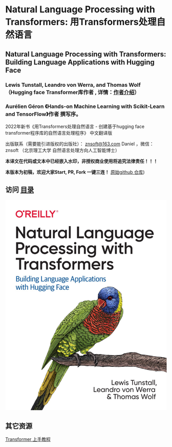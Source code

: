 # Natural Language Processing with Transformers: 用Transformers处理自然语言

## Natural Language Processing with Transformers: Building Language Applications with Hugging Face 

### Lewis Tunstall, Leandro von Werra, and Thomas Wolf  （Hugging face Transformer库作者 , 详情：[作者介绍](authors.md)）
### Aurélien Géron 《Hands-on Machine Learning with Scikit-Learn and TensorFlow》作者 撰写序。


2022年新书《用Transformers处理自然语言 - 创建基于hugging face transformer程序库的自然语言处理程序》 中文翻译版


出版联系（需要能引进版权的出版社）： znsoft@163.com   Daniel ，微信： znsoft （北京理工大学 自然语言处理方向人工智能博士）

**本译文在代码或文本中已经嵌入水印，非授权商业使用将追究法律责任！！！**

**本版本为初稿，欢迎大家Start, PR, Fork 一键三连！**  [原始github 仓库](https://github.com/BIT-ENGD/Natural_Language_Processing_with_Transformers))


## 访问 [目录](toc.md)

![image-20220214225553100](images/README/image-20220214225553100.png)



## 其它资源 
[Transformer 上手教程](https://datawhalechina.github.io/learn-nlp-with-transformers/#/)
